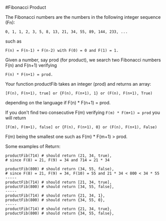 #Fibonacci Product

The Fibonacci numbers are the numbers in the following integer sequence (Fn):

    0, 1, 1, 2, 3, 5, 8, 13, 21, 34, 55, 89, 144, 233, ...

such as

    F(n) = F(n-1) + F(n-2) with F(0) = 0 and F(1) = 1.

Given a number, say prod (for product), we search two Fibonacci numbers F(n) and F(n+1) verifying

    F(n) * F(n+1) = prod.

Your function productFib takes an integer (prod) and returns an array:

    [F(n), F(n+1), true] or {F(n), F(n+1), 1} or (F(n), F(n+1), True)

depending on the language if F(n) * F(n+1) = prod.

If you don't find two consecutive F(m) verifying `F(m) * F(m+1) = prod` you will return

    [F(m), F(m+1), false] or {F(n), F(n+1), 0} or (F(n), F(n+1), False)

F(m) being the smallest one such as F(m) * F(m+1) > prod.

Some examples of Return:

```
productFib(714) # should return (21, 34, true),
# since F(8) = 21, F(9) = 34 and 714 = 21 * 34

productFib(800) # should return (34, 55, false),
# since F(8) = 21, F(9) = 34, F(10) = 55 and 21 * 34 < 800 < 34 * 55
-----
productFib(714) # should return [21, 34, true],
productFib(800) # should return [34, 55, false],
-----
productFib(714) # should return {21, 34, 1},
productFib(800) # should return {34, 55, 0},
-----
productFib(714) # should return {21, 34, true},
productFib(800) # should return {34, 55, false},
```